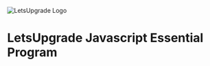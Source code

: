 ![LetsUpgrade Logo](https://letsupgrade.in/assets/logo.png)
# LetsUpgrade Javascript Essential Program